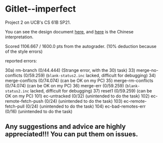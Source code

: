 # Gitlet--imperfect

Project 2 on UCB's CS 61B SP21.

You can see the design document [here](https://sp21.datastructur.es/materials/proj/proj2/proj2), and [here](https://zhuanlan.zhihu.com/p/533852291) is the Chinese interpretation.

Scored 1106.667 / 1600.0 pts from the autograder. (10% deduction because of the style errors)

reported errors:

30a) rm-branch (0/44.444) (Strange error, with the 30) task)
33) merge-no-conflicts (0/59.259) (`blank-status2.inc` lacked, difficult for debugging)
34) merge-conflicts (0/74.074) (can be OK on my PC)
35) merge-rm-conflicts (0/74.074) (can be OK on my PC)
36) merge-err (0/59.259) (`blank-status2.inc` lacked, difficult for debugging)
37) reset1 (0/59.259) (can be OK on my PC)
101) ec-untracked (0/32) (unintended to do the task)
102) ec-remote-fetch-push (0/24) (unintended to do the task)
103) ec-remote-fetch-pull (0/24) (unintended to do the task)
104) ec-bad-remotes-err (0/16) (unintended to do the task)

## Any suggestions and advice are highly appreciated!!! You can put them on issues.
